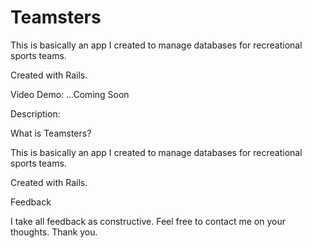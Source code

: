 # Teamsters

This is basically an app I created to manage databases for recreational sports teams.

Created with Rails.

Video Demo: ...Coming Soon

Description:

What is Teamsters?

This is basically an app I created to manage databases for recreational sports teams.

Created with Rails.

Feedback

I take all feedback as constructive. Feel free to contact me on your thoughts. Thank you.
